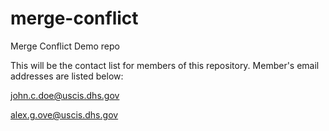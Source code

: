 # merge-conflict
Merge Conflict Demo repo

This will be the contact list for members of this repository.  Member's email addresses are listed below:    

john.c.doe@uscis.dhs.gov

alex.g.ove@uscis.dhs.gov
